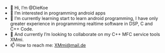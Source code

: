 - 👋 Hi, I’m @DieKoe
- 👀 I’m interested in programming android apps
- 🌱 I’m currently learning start to learn android programming, I have only greater experience in programmimg realtime software in DSP, C and C++ Code.
- 💞️ And currently I’m looking to collaborate on my C++ MFC service tools XMmi. 
- 📫 How to reach me: XMmi@mail.de

<!---
DieKoe/DieKoe is a ✨ special ✨ repository because its `README.md` (this file) appears on your GitHub profile.
You can click the Preview link to take a look at your changes.
--->
